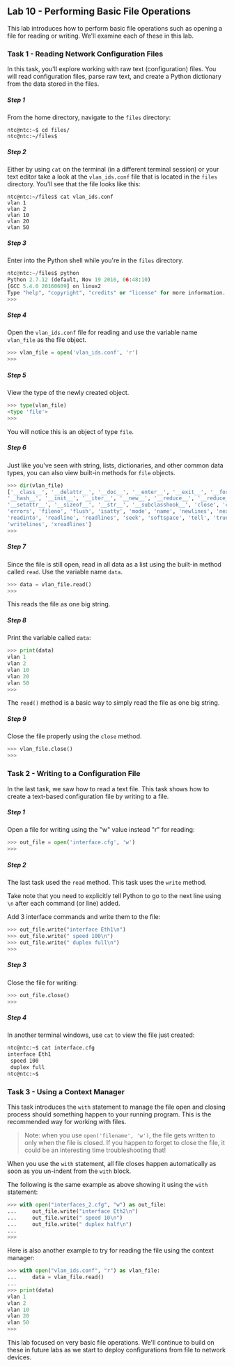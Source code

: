 ## Lab 10 - Performing Basic File Operations

This lab introduces how to perform basic file operations such as opening a file for reading or writing.  We'll examine each of these in this lab.

### Task 1 - Reading Network Configuration Files

In this task, you'll explore working with raw text (configuration) files.  You will read configuration files, parse raw text, and create a Python dictionary from the data stored in the files.

##### Step 1

From the home directory, navigate to the `files` directory:

```
ntc@ntc:~$ cd files/
ntc@ntc:~/files$
```

##### Step 2

Either by using `cat` on the terminal (in a different terminal session) or your text editor take a look at the `vlan_ids.conf` file that is located in the `files` directory.  You'll see that the file looks like this:

```
ntc@ntc:~/files$ cat vlan_ids.conf
vlan 1
vlan 2
vlan 10
vlan 20
vlan 50
```

##### Step 3

Enter into the Python shell while you're in the `files` directory.

```python
ntc@ntc:~/files$ python
Python 2.7.12 (default, Nov 19 2016, 06:48:10)
[GCC 5.4.0 20160609] on linux2
Type "help", "copyright", "credits" or "license" for more information.
>>>
```

##### Step 4

Open the `vlan_ids.conf` file for reading and use the variable name `vlan_file` as the file object.

```python
>>> vlan_file = open('vlan_ids.conf', 'r')
>>>
```

##### Step 5

View the type of the newly created object.

```python
>>> type(vlan_file)
<type 'file'>
>>>
```

You will notice this is an object of type `file`.

##### Step 6

Just like you've seen with string, lists, dictionaries, and other common data types, you can also view built-in methods for `file` objects.

```python
>>> dir(vlan_file)
['__class__', '__delattr__', '__doc__', '__enter__', '__exit__', '__format__', '__getattribute__',
'__hash__', '__init__', '__iter__', '__new__', '__reduce__', '__reduce_ex__', '__repr__',
'__setattr__', '__sizeof__', '__str__', '__subclasshook__', 'close', 'closed', 'encoding',
'errors', 'fileno', 'flush', 'isatty', 'mode', 'name', 'newlines', 'next', 'read',
'readinto', 'readline', 'readlines', 'seek', 'softspace', 'tell', 'truncate', 'write',
'writelines', 'xreadlines']
>>>
```

##### Step 7

Since the file is still open, read in all data as a list using the built-in method called `read`.  Use the variable name `data`.

```python
>>> data = vlan_file.read()
>>>
```

This reads the file as one big string.

##### Step 8

Print the variable called `data`:

```python
>>> print(data)
vlan 1
vlan 2
vlan 10
vlan 20
vlan 50
>>>

```

The `read()` method is a basic way to simply read the file as one big string.

##### Step 9

Close the file properly using the `close` method.

```python
>>> vlan_file.close()
>>>
```


### Task 2 - Writing to a Configuration File

In the last task, we saw how to read a text file.  This task shows how to create a text-based configuration file by writing to a file.

##### Step 1

Open a file for writing using the "w" value instead "r" for reading:

```python
>>> out_file = open('interface.cfg', 'w')
>>>
```

##### Step 2

The last task used the `read` method.  This task uses the `write` method.

Take note that you need to explicitly tell Python to go to the next line using `\n` after each command (or line) added.

Add 3 interface commands and write them to the file:

```python
>>> out_file.write("interface Eth1\n")
>>> out_file.write(" speed 100\n")    
>>> out_file.write(" duplex full\n")
>>>
```

##### Step 3

Close the file for writing:

```python
>>> out_file.close()
>>>
```

##### Step 4

In another terminal windows, use `cat` to view the file just created:

```bash
ntc@ntc:~$ cat interface.cfg
interface Eth1
 speed 100
 duplex full
ntc@ntc:~$
```

### Task 3 - Using a Context Manager

This task introduces the `with` statement to manage the file open and closing process should something happen to your running program.  This is the recommended way for working with files.

> Note: when you use `open('filename', 'w')`, the file gets written to only when the file is closed.  If you happen to forget to close the file, it could be an interesting time troubleshooting that!

When you use the `with` statement, all file closes happen automatically as soon as you un-indent from the `with` block.

The following is the same example as above showing it using the `with` statement:

``` python
>>> with open("interfaces_2.cfg", "w") as out_file:
...     out_file.write("interface Eth2\n")
...     out_file.write(" speed 10\n")    
...     out_file.write(" duplex half\n")
...
>>>
```

Here is also another example to try for reading the file using the context manager:

```python
>>> with open("vlan_ids.conf", "r") as vlan_file:
...     data = vlan_file.read()
...
>>> print(data)
vlan 1
vlan 2
vlan 10
vlan 20
vlan 50
>>>
```


This lab focused on very basic file operations. We'll continue to build on these in future labs as we start to deploy configurations from file to network devices.
